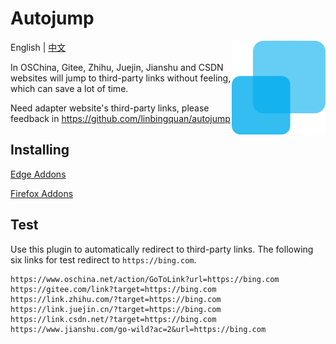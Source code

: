 # Autojump

<img align="right" src="./logo.svg" height="150px" alt="autojump" />

English | [中文](./README.zh-CN.md)

In OSChina, Gitee, Zhihu, Juejin, Jianshu and CSDN websites will jump to
third-party links without feeling, which can save a lot of time.

Need adapter website's third-party links, please feedback in
https://github.com/linbingquan/autojump

## Installing

[Edge Addons](https://microsoftedge.microsoft.com/addons/detail/autojump/kbhcphjkaedjlbkhaikmjidejkppmkih)

[Firefox Addons](https://addons.mozilla.org/zh-CN/firefox/addon/autojump/)

## Test

Use this plugin to automatically redirect to third-party links. The following
six links for test redirect to `https://bing.com`.

```
https://www.oschina.net/action/GoToLink?url=https://bing.com
https://gitee.com/link?target=https://bing.com
https://link.zhihu.com/?target=https://bing.com
https://link.juejin.cn/?target=https://bing.com
https://link.csdn.net/?target=https://bing.com
https://www.jianshu.com/go-wild?ac=2&url=https://bing.com
```
